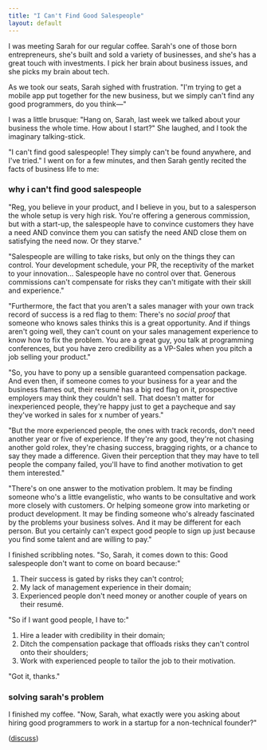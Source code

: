 ```yaml
---
title: "I Can't Find Good Salespeople"
layout: default
---
```


I was meeting Sarah for our regular coffee. Sarah's one of those born entrepreneurs, she's built and sold a variety of businesses, and she's has a great touch with investments. I pick her brain about business issues, and she picks my brain about tech.

As we took our seats, Sarah sighed with frustration. "I'm trying to get a mobile app put together for the new business, but we simply can't find any good programmers, do you think—"

I was a little brusque: "Hang on, Sarah, last week we talked about your business the whole time. How about I start?" She laughed, and I took the imaginary talking-stick.

"I can't find good salespeople! They simply can't be found anywhere, and I've tried." I went on for a few minutes, and then Sarah gently recited the facts of business life to me:

### why i can't find good salespeople

"Reg, you believe in your product, and I believe in you, but to a salesperson the whole setup is very high risk. You're offering a generous commission, but with a start-up, the salespeople have to convince customers they have a need AND convince them you can satisfy the need AND close them on satisfying the need now. Or they starve."

"Salespeople are willing to take risks, but only on the things they can control. Your development schedule, your PR, the receptivity of the market to your innovation... Salespeople have no control over that. Generous commissions can't compensate for risks they can't mitigate with their skill and experience."

"Furthermore, the fact that you aren't a sales manager with your own track record of success is a red flag to them: There's no *social proof* that someone who knows sales thinks this is a great opportunity. And if things aren't going well, they can't count on your sales management experience to know how to fix the problem. You are a great guy, you talk at programming conferences, but you have zero credibility as a VP-Sales when you pitch a job selling your product."

"So, you have to pony up a sensible guaranteed compensation package. And even then, if someone comes to your business for a year and the business flames out, their resumé has a big red flag on it, prospective employers may think they couldn't sell. That doesn't matter for inexperienced people, they're happy just to get a paycheque and say they've worked in sales for x number of years."

"But the more experienced people, the ones with track records, don't need another year or five of experience. If they're any good, they're not chasing another gold rolex, they're chasing success, bragging rights, or a chance to say they made a difference. Given their perception that they may have to tell people the company failed, you'll have to find another motivation to get them interested."

"There's on one answer to the motivation problem. It may be finding someone who's a little evangelistic, who wants to be consultative and work more closely with customers. Or helping someone grow into marketing or product development. It may be finding someone who's already fascinated by the problems your business solves. And it may be different for each person. But you certainly can't expect good people to sign up just because you find some talent and are willing to pay."

I finished scribbling notes. "So, Sarah, it comes down to this: Good salespeople don't want to come on board because:"

1. Their success is gated by risks they can't control;
2. My lack of management experience in their domain;
3. Experienced people don't need money or another couple of years on their resumé.

"So if I want good people, I have to:"

1. Hire a leader with credibility in their domain;
2. Ditch the compensation package that offloads risks they can't control onto their shoulders;
3. Work with experienced people to tailor the job to their motivation.

"Got it, thanks."

### solving sarah's problem

I finished my coffee. "Now, Sarah, what exactly were you asking about hiring good programmers to work in a startup for a non-technical founder?"

([discuss][1])

[1]: https://news.ycombinator.com/item?id=8134984